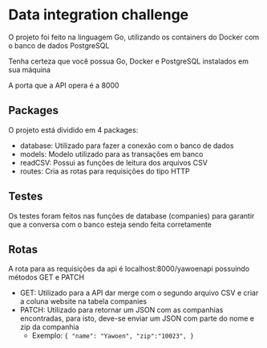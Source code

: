 # Data integration challenge

O projeto foi feito na linguagem Go, utilizando os containers do Docker com o banco de dados PostgreSQL

Tenha certeza que você possua Go, Docker e PostgreSQL instalados em sua máquina

A porta que a API opera é a 8000

## Packages

O projeto está dividido em 4 packages:
- database: Utilizado para fazer a conexão com o banco de dados
- models: Modelo utilizado para as transações em banco
- readCSV: Possui as funções de leitura dos arquivos CSV
- routes: Cria as rotas para requisições do tipo HTTP


## Testes

Os testes foram feitos nas funções de database (companies) para garantir que a conversa com o banco esteja sendo feita corretamente

## Rotas

A rota para as requisições da api é localhost:8000/yawoenapi possuindo métodos GET e PATCH
- GET: Utilizado para a API dar merge com o segundo arquivo CSV e criar a coluna website na tabela companies
- PATCH: Utilizado para retornar um JSON com as companhias encontradas, para isto, deve-se enviar um JSON com parte do nome e zip da companhia
  - Exemplo:
           ```
           {
            "name": "Yawoen",
            "zip":"10023",
           }
           ```
